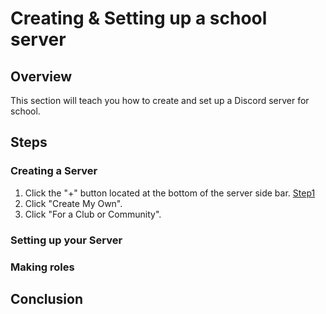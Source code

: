 # Creating & Setting up a school server

## Overview

This section will teach you how to create and set up a Discord server for school.

## Steps

### Creating a Server

1. Click the "+" button located at the bottom of the server side bar.
[Step1]()
2. Click "Create My Own".
3. Click "For a Club or Community".

### Setting up your Server

### Making roles

## Conclusion
